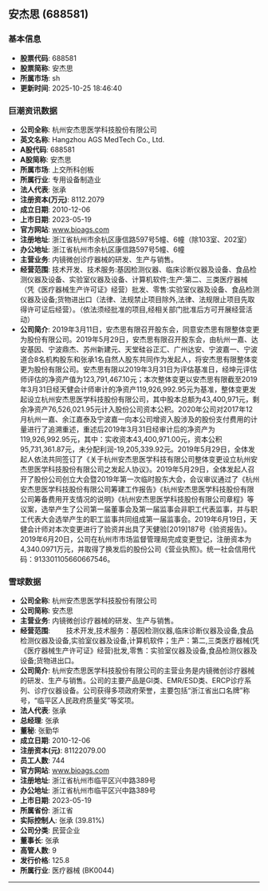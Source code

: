 ## 安杰思 (688581)

### 基本信息

- **股票代码**: 688581
- **股票简称**: 安杰思
- **所属市场**: sh
- **更新时间**: 2025-10-25 18:46:40

### 巨潮资讯数据

- **公司全称**: 杭州安杰思医学科技股份有限公司
- **英文名称**: Hangzhou AGS MedTech Co., Ltd.
- **A股代码**: 688581
- **A股简称**: 安杰思
- **所属市场**: 上交所科创板
- **所属行业**: 专用设备制造业
- **法人代表**: 张承
- **注册资本(万元)**: 8112.2079
- **成立日期**: 2010-12-06
- **上市日期**: 2023-05-19
- **官方网站**: www.bioags.com
- **注册地址**: 浙江省杭州市余杭区康信路597号5幢、6幢（除103室、202室）
- **办公地址**: 浙江省杭州市余杭区康信路597号5幢、6幢
- **主营业务**: 内镜微创诊疗器械的研发、生产与销售。
- **经营范围**: 技术开发、技术服务:基因检测仪器、临床诊断仪器及设备、食品检测仪器及设备、实验室仪器及设备、计算机软件;生产:第二、三类医疗器械（凭《医疗器械生产许可证》经营）批发、零售:实验室仪器及设备、食品检测仪器及设备;货物进出口（法律、法规禁止项目除外,法律、法规限止项目先取得许可证后经营）。（依法须经批准的项目,经相关部门批准后方可开展经营活动）
- **公司简介**: 2019年3月11日，安杰思有限召开股东会，同意安杰思有限整体变更为股份有限公司。2019年5月29日，安杰思有限召开股东会，由杭州一嘉、达安基因、宁波鼎杰、苏州新建元、天堂硅谷正汇、广州达安、宁波嘉一、宁波道合8名机构股东和张承1名自然人股东共同作为发起人，将安杰思有限整体变更为股份有限公司。安杰思有限以2019年3月31日为评估基准日，经坤元评估师评估的净资产值为123,791,467.10元；本次整体变更以安杰思有限截至2019年3月31日经天健会计师审计的净资产119,926,992.95元为基准，整体变更发起设立杭州安杰思医学科技股份有限公司，其中股本总额为43,400,971元，剩余净资产76,526,021.95元计入股份公司资本公积。2020年公司对2017年12月杭州一嘉、余江嘉泰及宁波嘉一向本公司增资入股涉及的股份支付费用的计量进行了追溯重述，重述后2019年3月31日经审计后的净资产为119,926,992.95元，其中：实收资本43,400,971.00元，资本公积95,731,361.87元，未分配利润-19,205,339.92元。2019年5月29日，全体发起人依法共同签订了《关于杭州安杰思医学科技有限公司整体变更设立杭州安杰思医学科技股份有限公司之发起人协议》。2019年5月29日，全体发起人召开了股份公司创立大会暨2019年第一次临时股东大会，会议审议通过了《杭州安杰思医学科技股份有限公司筹建工作报告》《杭州安杰思医学科技股份有限公司筹备费用开支情况的说明》《杭州安杰思医学科技股份有限公司章程》等议案，选举产生了公司第一届董事会及第一届监事会非职工代表监事，并与职工代表大会选举产生的职工监事共同组成第一届监事会。2019年6月19日，天健会计师对本次变更进行了验资并出具了天健验[2019]187号《验资报告》。2019年6月20日，公司在杭州市市场监督管理局完成变更登记，注册资本为4,340.0971万元，并取得了换发后的股份公司《营业执照》。统一社会信用代码：913301105660667546。

### 雪球数据

- **公司全称**: 杭州安杰思医学科技股份有限公司
- **公司简称**: 安杰思
- **主营业务**: 内镜微创诊疗器械的研发、生产与销售。
- **经营范围**: 　　技术开发,技术服务：基因检测仪器,临床诊断仪器及设备,食品检测仪器及设备,实验室仪器及设备,计算机软件；生产：第二,三类医疗器械(凭《医疗器械生产许可证》经营)批发,零售：实验室仪器及设备,食品检测仪器及设备;货物进出口。
- **公司简介**: 杭州安杰思医学科技股份有限公司的主营业务是内镜微创诊疗器械的研发、生产与销售。公司的主要产品是GI类、EMR/ESD类、ERCP诊疗系列、诊疗仪器设备。公司获得多项政府荣誉，主要包括“浙江省出口名牌”称号，“临平区人民政府质量奖”等奖项。
- **法人代表**: 张承
- **总经理**: 张承
- **董秘**: 张勤华
- **成立日期**: 2010-12-06
- **注册资本(元)**: 81122079.00
- **员工人数**: 744
- **官方网站**: www.bioags.com
- **注册地址**: 浙江省杭州市临平区兴中路389号
- **办公地址**: 浙江省杭州市临平区兴中路389号
- **上市日期**: 2023-05-19
- **所属省份**: 浙江省
- **实际控制人**: 张承 (39.81%)
- **公司分类**: 民营企业
- **董事长**: 张承
- **高管人数**: 9
- **发行价格**: 125.8
- **所属行业**: 医疗器械 (BK0044)

---